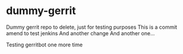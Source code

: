 dummy-gerrit
============

Dummy gerrit repo to delete, just for testing purposes
This is a commit amend to test jenkins
And another change
And another one...

Testing gerritbot one more time

